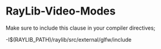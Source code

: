 # RayLib-Video-Modes

Make sure to include this clause in your compiler directives;

 -I$(RAYLIB_PATH)/raylib/src/external/glfw/include
